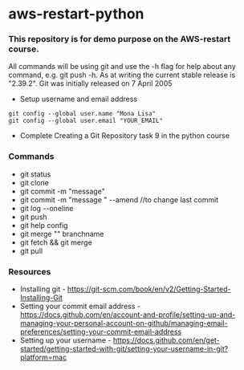 # aws-restart-python
###  This repository is for demo purpose on the AWS-restart course.

All commands will be using git and use the -h flag for help about any command, e.g. git push -h.
As at writing the current stable release is "2.39.2".
Git was initially released on 7 April 2005
- Setup username and email address

```
git config --global user.name "Mona Lisa"
git config --global user.email "YOUR_EMAIL" 
```
-  Complete Creating a Git Repository task 9 in the python course
### Commands
- git status
- git clone
- git commit -m "message"
- git commit -m "message " --amend //to change last commit
- git log --oneline
- git push
- git help config
- git merge "" branchname
- git fetch && git merge
- git pull


### Resources
- Installing git - https://git-scm.com/book/en/v2/Getting-Started-Installing-Git
- Setting your commit email address - https://docs.github.com/en/account-and-profile/setting-up-and-managing-your-personal-account-on-github/managing-email-preferences/setting-your-commit-email-address
- Setting up your username - https://docs.github.com/en/get-started/getting-started-with-git/setting-your-username-in-git?platform=mac
